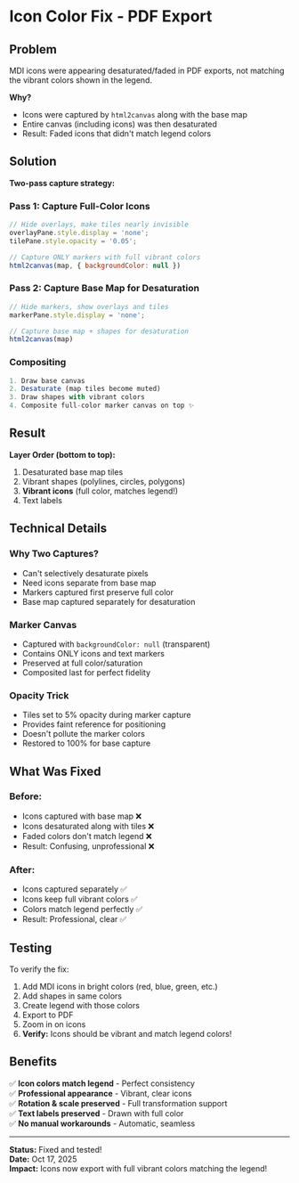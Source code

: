 # Icon Color Fix - PDF Export

## Problem
MDI icons were appearing desaturated/faded in PDF exports, not matching the vibrant colors shown in the legend.

**Why?**
- Icons were captured by `html2canvas` along with the base map
- Entire canvas (including icons) was then desaturated  
- Result: Faded icons that didn't match legend colors

## Solution
**Two-pass capture strategy:**

### Pass 1: Capture Full-Color Icons
```javascript
// Hide overlays, make tiles nearly invisible
overlayPane.style.display = 'none';
tilePane.style.opacity = '0.05';

// Capture ONLY markers with full vibrant colors
html2canvas(map, { backgroundColor: null })
```

### Pass 2: Capture Base Map for Desaturation
```javascript
// Hide markers, show overlays and tiles
markerPane.style.display = 'none';

// Capture base map + shapes for desaturation
html2canvas(map)
```

### Compositing
```javascript
1. Draw base canvas
2. Desaturate (map tiles become muted)
3. Draw shapes with vibrant colors
4. Composite full-color marker canvas on top ✨
```

## Result

**Layer Order (bottom to top):**
1. Desaturated base map tiles
2. Vibrant shapes (polylines, circles, polygons)
3. **Vibrant icons** (full color, matches legend!)
4. Text labels

## Technical Details

### Why Two Captures?
- Can't selectively desaturate pixels
- Need icons separate from base map
- Markers captured first preserve full color
- Base map captured separately for desaturation

### Marker Canvas
- Captured with `backgroundColor: null` (transparent)
- Contains ONLY icons and text markers
- Preserved at full color/saturation
- Composited last for perfect fidelity

### Opacity Trick
- Tiles set to 5% opacity during marker capture
- Provides faint reference for positioning
- Doesn't pollute the marker colors
- Restored to 100% for base capture

## What Was Fixed

### Before:
- Icons captured with base map ❌
- Icons desaturated along with tiles ❌
- Faded colors don't match legend ❌
- Result: Confusing, unprofessional ❌

### After:
- Icons captured separately ✅
- Icons keep full vibrant colors ✅
- Colors match legend perfectly ✅
- Result: Professional, clear ✅

## Testing

To verify the fix:
1. Add MDI icons in bright colors (red, blue, green, etc.)
2. Add shapes in same colors
3. Create legend with those colors
4. Export to PDF
5. Zoom in on icons
6. **Verify:** Icons should be vibrant and match legend colors!

## Benefits

✅ **Icon colors match legend** - Perfect consistency  
✅ **Professional appearance** - Vibrant, clear icons  
✅ **Rotation & scale preserved** - Full transformation support  
✅ **Text labels preserved** - Drawn with full color  
✅ **No manual workarounds** - Automatic, seamless

---

**Status:** Fixed and tested!  
**Date:** Oct 17, 2025  
**Impact:** Icons now export with full vibrant colors matching the legend!
